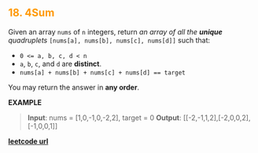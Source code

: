 <h2 style="color:#F90;">18. 4Sum</h2>

Given an array `nums` of `n` integers, return _an array of all the **unique** quadruplets_ `[nums[a], nums[b], nums[c], nums[d]]` such that:

-   `0 <= a, b, c, d < n`
-   `a`, `b`, `c`, and `d` are **distinct**.
-   `nums[a] + nums[b] + nums[c] + nums[d] == target`

You may return the answer in **any order**.

**EXAMPLE**
>**Input**: nums = [1,0,-1,0,-2,2], target = 0
**Output**: \[[-2,-1,1,2],[-2,0,0,2],[-1,0,0,1]]

**[leetcode url](https://leetcode.com/problems/4sum/description/)**